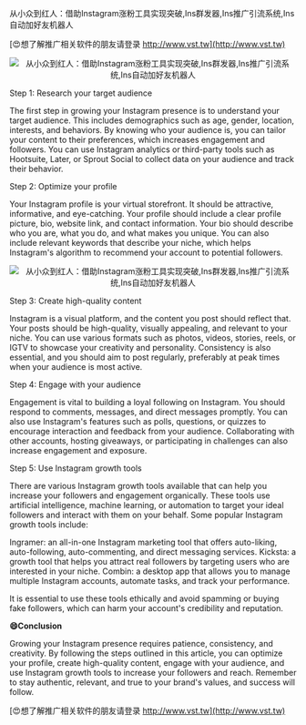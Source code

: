 从小众到红人：借助Instagram涨粉工具实现突破,Ins群发器,Ins推广引流系统,Ins自动加好友机器人

[😍想了解推广相关软件的朋友请登录 http://www.vst.tw](http://www.vst.tw)

 <center><img src="https://vst.tw/MP4/tuiguang/png/8.png" alt="从小众到红人：借助Instagram涨粉工具实现突破,Ins群发器,Ins推广引流系统,Ins自动加好友机器人"></center>

Step 1: Research your target audience

The first step in growing your Instagram presence is to understand your target audience. This includes demographics such as age, gender, location, interests, and behaviors. By knowing who your audience is, you can tailor your content to their preferences, which increases engagement and followers. You can use Instagram analytics or third-party tools such as Hootsuite, Later, or Sprout Social to collect data on your audience and track their behavior.

Step 2: Optimize your profile

Your Instagram profile is your virtual storefront. It should be attractive, informative, and eye-catching. Your profile should include a clear profile picture, bio, website link, and contact information. Your bio should describe who you are, what you do, and what makes you unique. You can also include relevant keywords that describe your niche, which helps Instagram's algorithm to recommend your account to potential followers.

 <center><img src="https://vst.tw/MP4/tuiguang/png/0.png" alt="从小众到红人：借助Instagram涨粉工具实现突破,Ins群发器,Ins推广引流系统,Ins自动加好友机器人"></center>

Step 3: Create high-quality content

Instagram is a visual platform, and the content you post should reflect that. Your posts should be high-quality, visually appealing, and relevant to your niche. You can use various formats such as photos, videos, stories, reels, or IGTV to showcase your creativity and personality. Consistency is also essential, and you should aim to post regularly, preferably at peak times when your audience is most active.

Step 4: Engage with your audience

Engagement is vital to building a loyal following on Instagram. You should respond to comments, messages, and direct messages promptly. You can also use Instagram's features such as polls, questions, or quizzes to encourage interaction and feedback from your audience. Collaborating with other accounts, hosting giveaways, or participating in challenges can also increase engagement and exposure.

Step 5: Use Instagram growth tools

There are various Instagram growth tools available that can help you increase your followers and engagement organically. These tools use artificial intelligence, machine learning, or automation to target your ideal followers and interact with them on your behalf. Some popular Instagram growth tools include:

Ingramer: an all-in-one Instagram marketing tool that offers auto-liking, auto-following, auto-commenting, and direct messaging services.
Kicksta: a growth tool that helps you attract real followers by targeting users who are interested in your niche.
Combin: a desktop app that allows you to manage multiple Instagram accounts, automate tasks, and track your performance.

It is essential to use these tools ethically and avoid spamming or buying fake followers, which can harm your account's credibility and reputation.

**😄Conclusion**

Growing your Instagram presence requires patience, consistency, and creativity. By following the steps outlined in this article, you can optimize your profile, create high-quality content, engage with your audience, and use Instagram growth tools to increase your followers and reach. Remember to stay authentic, relevant, and true to your brand's values, and success will follow.

[😍想了解推广相关软件的朋友请登录 http://www.vst.tw](http://www.vst.tw)



